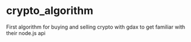 # crypto_algorithm
First algorithm for buying and selling crypto with gdax to get familiar with their node.js api
